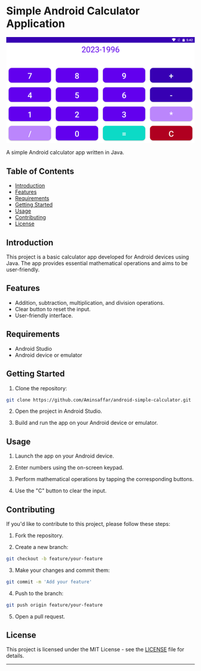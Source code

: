# Simple Android Calculator Application


![Screenshot](img/screenshot.png)

A simple Android calculator app written in Java.

## Table of Contents

- [Introduction](#introduction)
- [Features](#features)
- [Requirements](#requirements)
- [Getting Started](#getting-started)
- [Usage](#usage)
- [Contributing](#contributing)
- [License](#license)

## Introduction

This project is a basic calculator app developed for Android devices using Java. The app provides essential mathematical operations and aims to be user-friendly.

## Features

- Addition, subtraction, multiplication, and division operations.
- Clear button to reset the input.
- User-friendly interface.

## Requirements

- Android Studio
- Android device or emulator

## Getting Started

1. Clone the repository:

```bash
git clone https://github.com/Aminsaffar/android-simple-calculator.git
```

2. Open the project in Android Studio.

3. Build and run the app on your Android device or emulator.

## Usage

1. Launch the app on your Android device.

2. Enter numbers using the on-screen keypad.

3. Perform mathematical operations by tapping the corresponding buttons.

4. Use the "C" button to clear the input.

## Contributing

If you'd like to contribute to this project, please follow these steps:

1. Fork the repository.

2. Create a new branch:

```bash
git checkout -b feature/your-feature
```

3. Make your changes and commit them:

```bash
git commit -m 'Add your feature'
```

4. Push to the branch:

```bash
git push origin feature/your-feature
```

5. Open a pull request.

## License

This project is licensed under the MIT License - see the [LICENSE](LICENSE) file for details.

---


